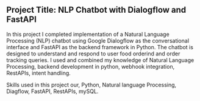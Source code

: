
<h2>Project Title: NLP Chatbot with Dialogflow and FastAPI </h2>

In this project I completed implementation of a Natural Language Processing (NLP) chatbot using Google Dialogflow as the conversational interface and FastAPI as the backend framework in Python. The chatbot is designed to understand and respond to user food orderind and order tracking queries. I used and combined my knowledge of Natural Language Processing, backend development in python, webhook integration, RestAPIs, intent handling. 

Skills used in this project our, Python, Natural language Processing, Diagflow, FastAPI, RestAPIs, mySQL.